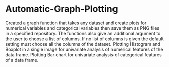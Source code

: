 # Automatic-Graph-Plotting
Created a graph function that takes any dataset and create plots for numerical variables and categorical variables then save them as PNG files in a specified
repository.
The functions also give an additional argument to the user to choose a list of columns. If no list of columns is given the default setting must choose all the columns
of the dataset.
Plotting Histogram and Boxplot in a single image for univariate analysis of numerical features of the data frame.
Plotting Bar chart for univariate analysis of categorical features of a data frame.
